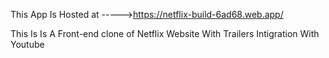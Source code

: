 This App Is Hosted at ----->https://netflix-build-6ad68.web.app/

This Is Is A Front-end clone of Netflix Website With Trailers Intigration With Youtube
